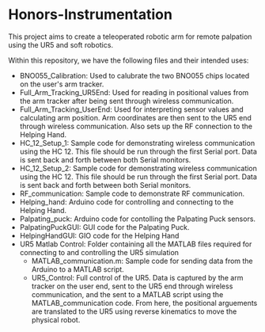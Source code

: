 # Honors-Instrumentation

This project aims to create a teleoperated robotic arm for remote palpation using the UR5 and soft robotics.

Within this repository, we have the following files and their intended uses:

- BNO055_Calibration: Used to calubrate the two BNO055 chips located on the user's arm tracker.
- Full_Arm_Tracking_UR5End: Used for reading in positional values from the arm tracker after being sent through wireless                                   communication.
- Full_Arm_Tracking_UserEnd: Used for interpreting sensor values and calculating arm position. Arm coordinates are then sent                                to the UR5 end through wireless communication. Also sets up the RF connection to the Helping Hand.
- HC_12_Setup_1: Sample code for demonstrating wireless communication using the HC 12. This file should be run through the                      first Serial port. Data is sent back and forth between both Serial monitors.
- HC_12_Setup_2: Sample code for demonstrating wireless communication using the HC 12. This file should be run through the                      first Serial port. Data is sent back and forth between both Serial monitors.
- RF_communication: Sample code to demonstrate RF communication.
- Helping_hand: Arduino code for controlling and connecting to the Helping Hand.
- Palpating_puck: Arduino code for contolling the Palpating Puck sensors.
- PalpatingPuckGUI: GUI code for the Palpating Puck.
- HelpingHandGUI: GIO code for the Helping Hand
- UR5 Matlab Control: Folder containing all the MATLAB files required for connecting to and controlling the UR5 simulation
  - MATLAB_communication.m: Sample code for sending data from the Arduino to a MATLAB script.
  - UR5_Control: Full control of the UR5. Data is captured by the arm tracker on the user end, sent to the UR5 end through                      wireless communication, and the sent to a MATLAB script using the MATLAB_communication code. From here, the                    positional arguements are translated to the UR5 using reverse kinematics to move the physical robot.
